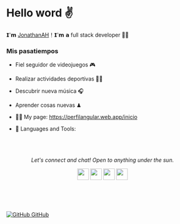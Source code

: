# Hello word ✌
𝗜'𝗺 [JonathanAH](https://github.com/JonathanArtetaH)！𝗜'𝗺 𝗮 full stack developer 👨‍💻
### Mis pasatiempos
  - Fiel seguidor de videojuegos 🎮
  - Realizar actividades deportivas 🏋️‍♂️
  - Descubrir nueva música  🎧
  - Aprender cosas nuevas ♟

  - 👨‍💻 My page: https://perfilangular.web.app/inicio
 
  - 🌱 Languages and Tools:  
<br><br><br>

 <p align="center">
  <i>Let's connect and chat! Open to anything under the sun.</i>

  <p align="center">
    <a href="https://twitter.com/naimish860" alt="Twitter"><img src="https://github.com/nitish-awasthi/nitish-awasthi/blob/master/twitter.png" height="30" width="30"></a>     
    <a href="https://www.linkedin.com/in/jonathanartetahuerta/" alt="Linkedin"><img src="https://github.com/nitish-awasthi/nitish-awasthi/blob/master/174857.png" height="30" width="30"></a> 
  <a href="https://www.instagram.com/jonanthanah/" alt="Instagram"><img src="https://github.com/nitish-awasthi/nitish-awasthi/blob/master/instagram-logo-png-transparent-background-hd-3.png" height="30" width="30"></a> 
  <a href="https://www.codechef.com/users/jho345943" alt="Codechef"><img src="https://github.com/nitish-awasthi/nitish-awasthi/blob/master/c5d9fc1e18bcf039f464c2ab6cfb3eb6.jpg" height="30" width="30"></a> 
  </p>

<br><br><br>

 [![GitHub](https://i.stack.imgur.com/tskMh.png) GitHub](https://github.com/JonathanArtetaH) 
